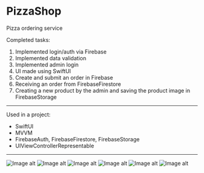 # PizzaShop
 Pizza ordering service

Completed tasks: 
1. Implemented login/auth via Firebase
2. Implemented data validation
3. Implemented admin login
4. UI made using SwiftUI
5. Create and submit an order in Firebase
6. Receiving an order from FirebaseFirestore
7. Creating a new product by the admin and saving the product image in FirebaseStorage
 
 ---
 Used in a project:
* SwiftUI
* MVVM
* FirebaseAuth, FirebaseFirestore, FirebaseStorage
* UIViewControllerRepresentable 

---
![Image alt](https://github.com/AlexKolch/PizzaShop/blob/main/Screen/2.png)
![Image alt](https://github.com/AlexKolch/PizzaShop/blob/main/Screen/3.png)
![Image alt](https://github.com/AlexKolch/PizzaShop/blob/main/Screen/4.png)
![Image alt](https://github.com/AlexKolch/PizzaShop/blob/main/Screen/6.png)
![Image alt](https://github.com/AlexKolch/PizzaShop/blob/main/Screen/5.png)
![Image alt](https://github.com/AlexKolch/PizzaShop/blob/main/Screen/7.png)
